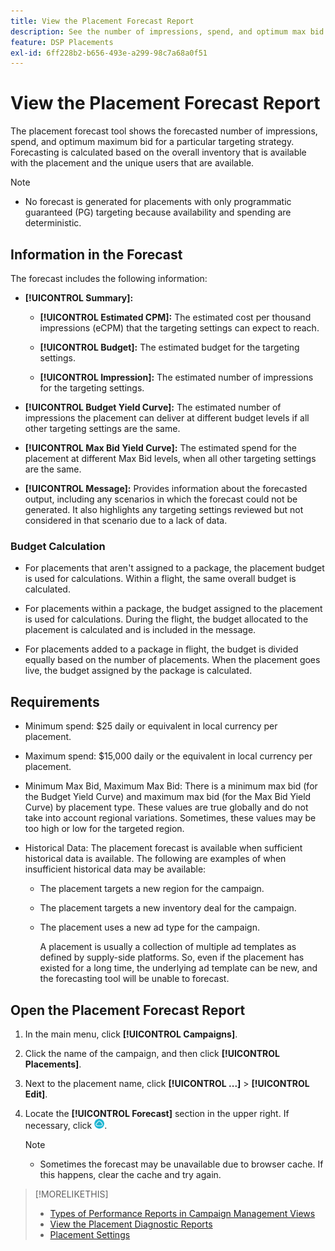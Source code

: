 ```yaml
---
title: View the Placement Forecast Report
description: See the number of impressions, spend, and optimum max bid forecasted for a particular targeting strategy for a placement.
feature: DSP Placements
exl-id: 6ff228b2-b656-493e-a299-98c7a68a0f51
---
```

# View the Placement Forecast Report

<!-- Does this really belong in the Campaign Management > Reports section or in the Placements section? -->

The placement forecast tool shows the forecasted number of impressions, spend, and optimum maximum bid for a particular targeting strategy. Forecasting is calculated based on the overall inventory that is available with the placement and the unique users that are available.

>[!NOTE]
>
>* No forecast is generated for placements with only programmatic guaranteed (PG) targeting because availability and spending are deterministic.  

## Information in the Forecast

The forecast includes the following information:

* **[!UICONTROL Summary]:** 

  * **[!UICONTROL Estimated CPM]:** The estimated cost per thousand impressions (eCPM) that the targeting settings can expect to reach.

  * **[!UICONTROL Budget]:** The estimated budget for the targeting settings.

  * **[!UICONTROL Impression]:** The estimated number of impressions for the targeting settings.

* **[!UICONTROL Budget Yield Curve]:** The estimated number of impressions the placement can deliver at different budget levels if all other targeting settings are the same.

* **[!UICONTROL Max Bid Yield Curve]:** The estimated spend for the placement at different Max Bid levels, when all other targeting settings are the same.  

* **[!UICONTROL Message]:** Provides information about the forecasted output, including any scenarios in which the forecast could not be generated. It also highlights any targeting settings reviewed but not considered in that scenario due to a lack of data. 

### Budget Calculation

* For placements that aren't assigned to a package, the placement budget is used for calculations. Within a flight, the same overall budget is calculated.

* For placements within a package, the budget assigned to the placement is used for calculations. During the flight, the budget allocated to the placement is calculated and is included in the message.

* For placements added to a package in flight, the budget is divided equally based on the number of placements. When the placement goes live, the budget assigned by the package is calculated.

## Requirements

* Minimum spend: $25 daily or equivalent in local currency per placement.

* Maximum spend: $15,000 daily or the equivalent in local currency per placement.

* Minimum Max Bid, Maximum Max Bid: There is a minimum max bid (for the Budget Yield Curve) and maximum max bid (for the Max Bid Yield Curve) by placement type. These values are true globally and do not take into account regional variations. Sometimes, these values may be too high or low for the targeted region. 

* Historical Data: The placement forecast is available when sufficient historical data is available. The following are examples of when insufficient historical data may be available:

  * The placement targets a new region for the campaign.

  * The placement targets a new inventory deal for the campaign.

  * The placement uses a new ad type for the campaign.

    A placement is usually a collection of multiple ad templates as defined by supply-side platforms. So, even if the placement has existed for a long time, the underlying ad template can be new, and the forecasting tool will be unable to forecast.

## Open the Placement Forecast Report

1. In the main menu, click **[!UICONTROL Campaigns]**.
   
1. Click the name of the campaign, and then click **[!UICONTROL Placements]**.
   
1. Next to the placement name, click  **[!UICONTROL ...]** > **[!UICONTROL Edit]**.
   
1. Locate the **[!UICONTROL Forecast]** section in the upper right. If necessary, click ![Forecast](/help/dsp/assets/placement-forecast.png).

   >[!NOTE]
   >
   >* Sometimes the forecast may be unavailable due to browser cache. If this happens, clear the cache and try again.

>[!MORELIKETHIS]
>
>* [Types of Performance Reports in Campaign Management Views](campaign-reports-about.md)
>* [View the Placement Diagnostic Reports](/help/dsp/campaign-management/reports/placement-diagnostics.md)
>* [Placement Settings](/help/dsp/campaign-management/placements/placement-settings.md)
